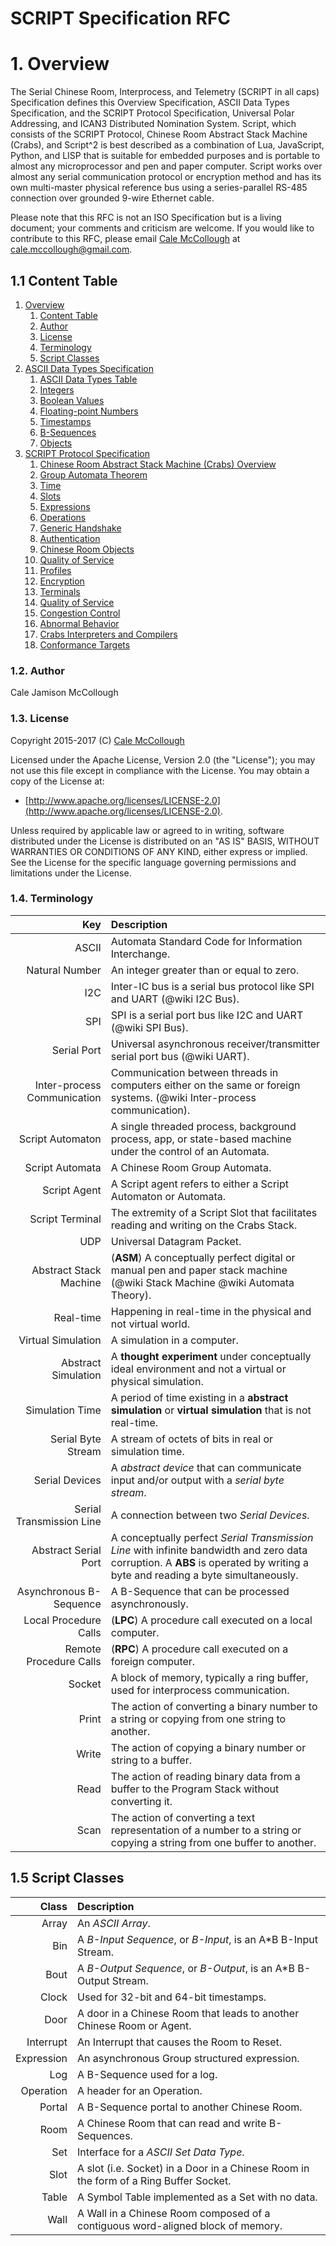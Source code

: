 SCRIPT Specification RFC
========================

# 1. Overview

The Serial Chinese Room, Interprocess, and Telemetry (SCRIPT in all caps) Specification defines this Overview Specification, ASCII Data Types Specification, and the SCRIPT Protocol Specification, Universal Polar Addressing, and ICAN3 Distributed Nomination System. Script, which consists of the SCRIPT Protocol, Chinese Room Abstract Stack Machine (Crabs), and Script^2 is best described as a combination of Lua, JavaScript, Python, and LISP that is suitable for embedded purposes and is portable to almost any microprocessor and pen and paper computer. Script works over almost any serial communication protocol or encryption method and has its own multi-master physical reference bus using a series-parallel RS-485 connection over grounded 9-wire Ethernet cable.

Please note that this RFC is not an ISO Specification but is a living document; your comments and criticism are welcome. If you would like to contribute to this RFC, please email [Cale McCollough](https://calemccollough.github.io) at [cale.mccollough@gmail.com](mailto:cale.mccollough@gmail.com).

## 1.1 Content Table

1.  [Overview](#1-overview)
    1.  [Content Table](#11-content-table)
    2.  [Author](#12-overview)
    3.  [License](#13-license)
    4.  [Terminology](#14-terminology)
    5.  [Script Classes](#15-script-classes)
2.  [ASCII Data Types Specification](ascii_data_types_specification_rfc.md#2-ascii-data-types-specification)
    1.  [ASCII Data Types Table](ascii_data_types_specification_rfc.md#11-ascii-data-types-table)
    2.  [Integers](ascii_data_types_specification_rfc.md#12-integers)
    3.  [Boolean Values](ascii_data_types_specification_rfc.md#13-boolean-values)
    4.  [Floating-point Numbers](ascii_data_types_specification_rfc.md#14-floating-point-numbers)
    6.  [Timestamps](ascii_data_types_specification_rfc.md#16-timestamps)
    7.  [B-Sequences](ascii_data_types_specification_rfc.md#17-b-sequences)
    8.  [Objects](ascii_data_types_specification_rfc.md#18-objects)
3. [SCRIPT Protocol Specification](script_protocol_specification_rfc.md#3-script-protocol-specification)
    1.  [Chinese Room Abstract Stack Machine (Crabs) Overview](script_protocol_specification_rfc.md#31-chinese-room-abstract-stack-machine-crabs-overview)
    2.  [Group Automata Theorem](script_protocol_specification_rfc.md#332-group-automata-theorem)
    3.  [Time](script_protocol_specification_rfc.md#33-time)
    4.  [Slots](script_protocol_specification_rfc.md#34-slots)
    5.  [Expressions](script_protocol_specification_rfc.md#35-expressions)
    6.  [Operations](script_protocol_specification_rfc.md#36-operations)
    7.  [Generic Handshake](script_protocol_specification_rfc.md#37-generic-handshake)
    8.  [Authentication](script_protocol_specification_rfc.md#38-authentication)
    9.  [Chinese Room Objects](script_protocol_specification_rfc.md#39-chinese-room-objects)
    10. [Quality of Service](script_protocol_specification_rfc.md#310-quality-of-service)
    11. [Profiles](script_protocol_specification_rfc.md#311-profiles)
    12. [Encryption](script_protocol_specification_rfc.md#312-encryption)
    13. [Terminals](script_protocol_specification_rfc.md#313-terminals)
    14. [Quality of Service](script_protocol_specification_rfc.md#314-quality-of-service)
    15. [Congestion Control](script_protocol_specification_rfc.md#315-congestion-control)
    16. [Abnormal Behavior](script_protocol_specification_rfc.md#316-abnormal-behavior)
    17. [Crabs Interpreters and Compilers](script_protocol_specification_rfc.md#317-crabs-interpreters-and-compilers)
    18. [Conformance Targets](script_protocol_specification_rfc.md#318-conformance-targets)
### 1.2. Author

Cale Jamison McCollough

### 1.3. License

Copyright 2015-2017 (C) [Cale McCollough](mailto:cale.mccollough@gmail.com)

Licensed under the Apache License, Version 2.0 (the "License"); you may not use this file except in compliance with the License. You may obtain a copy of the License at:
* [http://www.apache.org/licenses/LICENSE-2.0](http://www.apache.org/licenses/LICENSE-2.0).

Unless required by applicable law or agreed to in writing, software distributed under the License is distributed on an "AS IS" BASIS, WITHOUT WARRANTIES OR CONDITIONS OF ANY KIND, either express or implied. See the License for the specific language governing permissions and limitations under the License.

### 1.4. Terminology


|                         Key | Description |
|----------------------------:|:------------|
|                       ASCII | Automata Standard Code for Information Interchange. |
|              Natural Number | An integer greater than or equal to zero. |
|                         I2C | Inter-IC bus is a serial bus protocol like SPI and UART (@wiki I2C Bus). |
|                         SPI | SPI is a serial port bus like I2C and UART (@wiki SPI Bus). |
|                 Serial Port | Universal asynchronous receiver/transmitter serial port bus (@wiki UART). |
| Inter-process Communication | Communication between threads in computers either on the same or foreign systems. (@wiki Inter-process communication). |
|            Script Automaton | A single threaded process, background process, app, or state-based machine under the control of an Automata. |
|             Script Automata | A Chinese Room Group Automata. |
|                Script Agent | A Script agent refers to either a Script Automaton or Automata. |
|             Script Terminal | The extremity of a Script Slot that facilitates reading and writing on the Crabs Stack. |
|                         UDP | Universal Datagram Packet. |
|      Abstract Stack Machine | (**ASM**) A conceptually perfect digital or manual pen and paper stack machine (@wiki Stack Machine @wiki Automata Theory). |
|                   Real-time | Happening in real-time in the physical and not virtual world. |
|          Virtual Simulation | A simulation in a computer. |
|         Abstract Simulation | A **thought experiment** under conceptually ideal environment and not a virtual or physical simulation. |
|             Simulation Time | A period of time existing in a **abstract simulation** or **virtual simulation** that is not real-time. |
|          Serial Byte Stream | A stream of octets of bits in real or simulation time. |
|              Serial Devices | A *abstract device* that can communicate input and/or output with a *serial byte stream*. |
|    Serial Transmission Line | A connection between two *Serial Devices*. |
|        Abstract Serial Port | A conceptually perfect *Serial Transmission Line* with infinite bandwidth and zero data corruption. A **ABS** is operated by writing a byte and reading a byte simultaneously. |
|     Asynchronous B-Sequence | A B-Sequence that can be processed asynchronously. |
|       Local Procedure Calls | (**LPC**) A procedure call executed on a local computer. |
|      Remote Procedure Calls | (**RPC**) A procedure call executed on a foreign computer. |
|                      Socket | A block of memory, typically a ring buffer, used for interprocess communication. |
|                       Print | The action of converting a binary number to a string or copying from one string to another. |
|                       Write | The action of copying a binary number or string to a buffer.|
|                        Read | The action of reading binary data from a buffer to the Program Stack without converting it. |
|                        Scan | The action of converting a text representation of a number to a string or copying a string from one buffer to another. |

## 1.5 Script Classes

|      Class | Description       |
|-----------:|:------------------|
|      Array | An *ASCII Array*. |
|        Bin | A *B-Input Sequence*, or *B-Input*, is an A*B B-Input Stream. |
|       Bout | A *B-Output Sequence*, or *B-Output*, is an A*B B-Output Stream. |
|      Clock | Used for 32-bit and 64-bit timestamps. |
|       Door | A door in a Chinese Room that leads to another Chinese Room or Agent. |
|  Interrupt | An Interrupt that causes the Room to Reset.  |
| Expression | An asynchronous Group structured expression. |
|        Log | A B-Sequence used for a log. |
|  Operation | A header for an Operation. |
|     Portal | A B-Sequence portal to another Chinese Room. |
|       Room | A Chinese Room that can read and write B-Sequences. |
|        Set | Interface for a *ASCII Set Data Type*. |
|       Slot | A slot (i.e. Socket) in a Door in a Chinese Room in the form of a Ring Buffer Socket. |
|      Table | A Symbol Table implemented as a Set with no data. |
|       Wall | A Wall in a Chinese Room composed of a contiguous word-aligned block of memory. |
